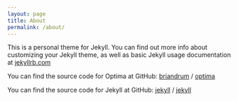 ```yaml
---
layout: page
title: About
permalink: /about/
---
```


This is a personal theme for Jekyll. You can find out more info about customizing your Jekyll theme, as well as basic Jekyll usage documentation at [jekyllrb.com](https://jekyllrb.com/)

You can find the source code for Optima at GitHub:
[briandrum](https://github.com/briandrum) /
[optima](https://github.com/briandrum/optima)

You can find the source code for Jekyll at GitHub:
[jekyll](https://github.com/jekyll) /
[jekyll](https://github.com/jekyll/jekyll)
